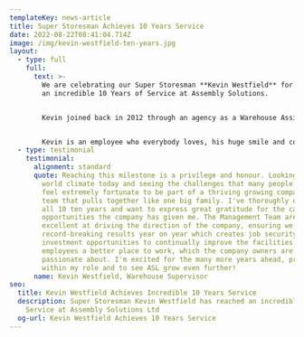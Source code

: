 ```yaml
---
templateKey: news-article
title: Super Storesman Achieves 10 Years Service
date: 2022-08-22T08:41:04.714Z
image: /img/kevin-westfield-ten-years.jpg
layout:
  - type: full
    full:
      text: >-
        We are celebrating our Super Storesman **Kevin Westfield** for reaching
        an incredible 10 Years of Service at Assembly Solutions. 


        Kevin joined back in 2012 through an agency as a Warehouse Assistant, and over his ten years, he has worked his way up and gained a vast amount of knowledge and experience by working in multiple departments including Purchasing and Accounts. He eventually found his way back to his happy place which was the Warehouse! Kevin is now the Warehouse Supervisor and is responsible for all goods coming in and out of the factory.


        Kevin is an employee who everybody loves, his huge smile and contagious happy energy makes him a man we all enjoy to be around.
  - type: testimonial
    testimonial:
      alignment: standard
      quote: Reaching this milestone is a privilege and honour. Looking at the current
        world climate today and seeing the challenges that many people face, I
        feel extremely fortunate to be part of a thriving growing company and a
        team that pulls together like one big family. I've thoroughly enjoyed
        all 10 ten years and want to express great gratitude for the career
        opportunities the company has given me. The Management Team are
        excellent at driving the direction of the company, ensuring we achieve
        record-breaking results year on year which creates job security and
        investment opportunities to continually improve the facilities to give
        employees a better place to work, which the company owners are very
        passionate about. I'm excited for the many more years ahead, progressing
        within my role and to see ASL grow even further!
      name: Kevin Westfield, Warehouse Supervisor
seo:
  title: Kevin Westfield Achieves Incredible 10 Years Service
  description: Super Storesman Kevin Westfield has reached an incredible 10 Years
    Service at Assembly Solutions Ltd
  og-url: Kevin Westfield Achieves 10 Years Service
---
```

